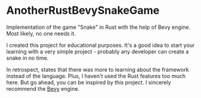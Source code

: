 # AnotherRustBevySnakeGame
Implementation of the game "Snake" in Rust with the help of Bevy engine. Most likely, no one needs it.

I created this project for educational purposes. It's a good idea to start your learning with a very simple project - probably any developer can create a snake in no time.

In retrospect, states that there was more to learning about the framework instead of the language. Plus, I haven't used the Rust features too much here.
But go ahead, you can be inspired by this project. I sincerely recommend the [Bevy](https://bevyengine.org/) engine.

